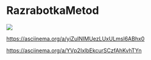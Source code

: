 # RazrabotkaMetod




<a href="https://codeclimate.com/github/LinganGuliGuli/RazrabotkaMetod/maintainability"><img src="https://api.codeclimate.com/v1/badges/15f70a8528beee69caba/maintainability" /></a>




 https://asciinema.org/a/yiZuINIMUezLUxULmsl6ABhx0

 https://asciinema.org/a/YVp2IxlbEkcurSCzfAhKvhTYn
